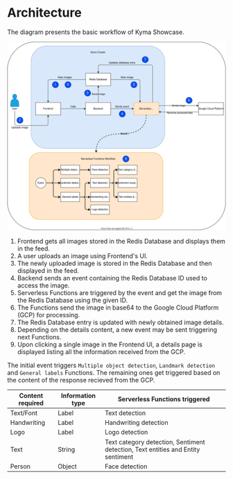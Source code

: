 # Architecture

The diagram presents the basic workflow of Kyma Showcase.

![Diagram Kyma Showcase](./assets/diagram_showcase.svg)

1. Frontend gets all images stored in the Redis Database and displays them in the feed.
2. A user uploads an image using Frontend's UI.
3. The newly uploaded image is stored in the Redis Database and then displayed in the feed.
4. Backend sends an event containing the Redis Database ID used to access the image.
5. Serverless Functions are triggered by the event and get the image from the Redis Database using the given ID.
6. The Functions send the image in base64 to the Google Cloud Platform (GCP) for processing.
7. The Redis Database entry is updated with newly obtained image details.
8. Depending on the details content, a new event may be sent triggering next Functions.
9. Upon clicking a single image in the Frontend UI, a details page is displayed listing all the information received from the GCP.

The initial event triggers `Multiple object detection`, `Landmark detection` and `General labels` Functions. The remaining ones get triggered based on the content of the response recieved from the GCP.

| Content required | Information type | Serverless Functions triggered |
|-----------|-------------|-------------|
| Text/Font | Label | Text detection |
| Handwriting | Label | Handwriting detection |
| Logo | Label | Logo detection|
| Text | String | Text category detection, Sentiment detection, Text entities and Entity sentiment |
| Person | Object | Face detection |
